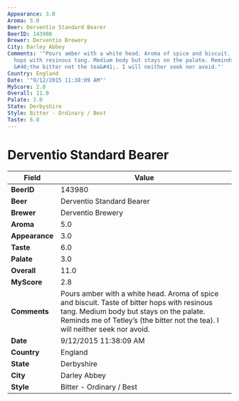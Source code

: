 ```yaml
---
Appearance: 3.0
Aroma: 5.0
Beer: Derventio Standard Bearer
BeerID: 143980
Brewer: Derventio Brewery
City: Darley Abbey
Comments: '"Pours amber with a white head. Aroma of spice and biscuit. Taste of bitter
  hops with resinous tang. Medium body but stays on the palate. Reminds me of Tetley’s
  &#40;the bitter not the tea&#41;. I will neither seek nor avoid."'
Country: England
Date: '"9/12/2015 11:38:09 AM"'
MyScore: 2.8
Overall: 11.0
Palate: 3.0
State: Derbyshire
Style: Bitter - Ordinary / Best
Taste: 6.0
---
```


# Derventio Standard Bearer

| Field         | Value |
|---------------|-------|
| **BeerID** | 143980 |
| **Beer** | Derventio Standard Bearer |
| **Brewer** | Derventio Brewery |
| **Aroma** | 5.0 |
| **Appearance** | 3.0 |
| **Taste** | 6.0 |
| **Palate** | 3.0 |
| **Overall** | 11.0 |
| **MyScore** | 2.8 |
| **Comments** | Pours amber with a white head. Aroma of spice and biscuit. Taste of bitter hops with resinous tang. Medium body but stays on the palate. Reminds me of Tetley’s &#40;the bitter not the tea&#41;. I will neither seek nor avoid. |
| **Date** | 9/12/2015 11:38:09 AM |
| **Country** | England |
| **State** | Derbyshire |
| **City** | Darley Abbey |
| **Style** | Bitter - Ordinary / Best |
